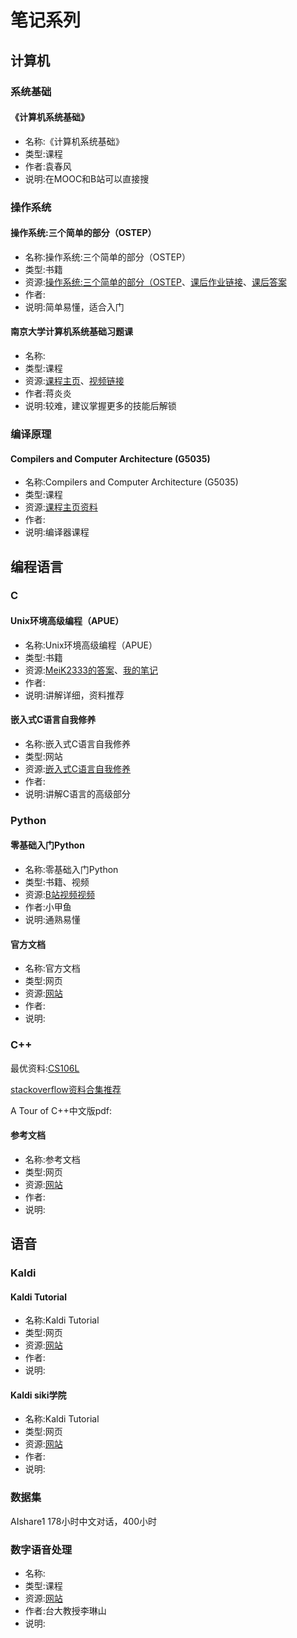 # 笔记系列
## 计算机
### 系统基础
#### 《计算机系统基础》
- 名称:《计算机系统基础》
- 类型:课程
- 作者:袁春风
- 说明:在MOOC和B站可以直接搜
### 操作系统
####  操作系统:三个简单的部分（OSTEP）
- 名称:操作系统:三个简单的部分（OSTEP）
- 类型:书籍
- 资源:[操作系统:三个简单的部分（OSTEP](./meida/操作系统:三个简单的部分（OSTEP）.pdf)、[课后作业链接](https://github.com/remzi-arpacidusseau/ostep-homework)、[课后答案](https://github.com/xxyzz/ostep-hw)
- 作者:
- 说明:简单易懂，适合入门
#### 南京大学计算机系统基础习题课
- 名称:
- 类型:课程
- 资源:[课程主页](https://jyywiki.cn/ICS/2020/index.html)、[视频链接](https://www.bilibili.com/video/BV1qa4y1j7xk/)
- 作者:蒋炎炎
- 说明:较难，建议掌握更多的技能后解锁
### 编译原理
#### Compilers and Computer Architecture (G5035)
- 名称:Compilers and Computer Architecture (G5035)
- 类型:课程
- 资源:[课程主页资料](https://users.sussex.ac.uk/~mfb21/compilers/material.html)
- 作者:
- 说明:编译器课程
## 编程语言
### C
#### Unix环境高级编程（APUE）
- 名称:Unix环境高级编程（APUE）
- 类型:书籍
- 资源:[MeiK2333的答案](https://github.com/MeiK2333/apue)、[我的笔记](https://github.com/teamtee/AUPE)
- 作者:
- 说明:讲解详细，资料推荐
#### 嵌入式C语言自我修养
- 名称:嵌入式C语言自我修养
- 类型:网站
- 资源:[嵌入式C语言自我修养](https://www.zhaixue.cc/c-arm/c-arm-intro.html)
- 作者:
- 说明:讲解C语言的高级部分
### Python
#### 零基础入门Python
- 名称:零基础入门Python
- 类型:书籍、视频
- 资源:[B站视频视频](https://www.bilibili.com/video/BV1c4411e77t/?spm_id_from=333.337.search-card.all.click&vd_source=88cacba8cd9bf3db97c5b55f3537abc7)
- 作者:小甲鱼
- 说明:通熟易懂
#### 官方文档
- 名称:官方文档
- 类型:网页
- 资源:[网站](https://docs.python.org/3/)
- 作者:
- 说明:

### C++
最优资料:[CS106L](https://web.stanford.edu/class/cs106l/)

[stackoverflow资料合集推荐](https://stackoverflow.com/questions/388242/the-definitive-c-book-guide-and-list)

A Tour of C++中文版pdf:[](./media/download.eeworld.com.cn_C%20%20语言导学.A%20Tour%20of%20C%20%20.pdf)

#### 参考文档
- 名称:参考文档
- 类型:网页
- 资源:[网站](https://en.cppreference.com/w/)
- 作者:
- 说明:

## 语音

### Kaldi

#### Kaldi Tutorial
- 名称:Kaldi Tutorial
- 类型:网页
- 资源:[网站](https://kaldi-asr.org/doc/kaldi_for_dummies.html)
- 作者:
- 说明:
#### Kaldi siki学院
- 名称:Kaldi Tutorial
- 类型:网页
- 资源:[网站](https://kaldi-asr.org/doc/kaldi_for_dummies.html)
- 作者:
- 说明:
### 数据集
AIshare1 178小时中文对话，400小时
### 数字语音处理
- 名称:
- 类型:课程
- 资源:[网站](https://ocw.aca.ntu.edu.tw/ntu-ocw/ocw/cou/104S204/4)
- 作者:台大教授李琳山
- 说明: